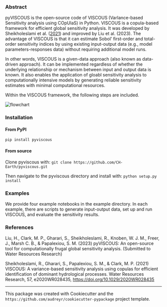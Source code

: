 ### Abstract
pyVISCOUS is the open-source code of VISCOUS (VarIance-based Sensitivity analysis using COpUlaS) in Python. VISCOUS is a copula-based framework for efficient global sensitivity analysis. It was developed by Sheikholeslami et al. ([2021](https://doi.org/10.1029/2020WR028435)) and improved by Liu et al. (2023). The advantage of VISCOUS is that it can estimate Sobol’ first-order and total-order sensitivity indices by using existing input-output data (e.g., model parameters-responses data) without requiring additional model runs. 

In other words, VISCOUS is a given-data approach (also known as data-driven approach). It can be implemented regardless of whether the underlying relationship or mechanism between input and output data is known. It also enables the application of gloabl sensitivity analysis to computationally intensive models by generating reliable sensitivity estimates with minimal computational resources. 

Within the VISCOUS framework, the following steps are included.

![flowchart](https://github.com/CH-Earth/pyviscous/assets/48458815/2e8f7575-41d4-4e6a-bac8-fadc2a5b9c7a)

### Installation
#### From PyPI
```pip install pyviscous```

#### From source

Clone pyviscous with: ```git clone https://github.com/CH-Earth/pyviscous.git```

Then navigate to the pyviscous directory and install with: ```python setup.py install```

### Examples
We provide four example notebooks in the example directory. In each example, there are scripts to generate input-output data, set up and run VISCOUS, and evaluate the sensitivity results.

### References
Liu, H., Clark, M. P., Gharari, S., Sheikholeslami, R., Knoben, W. J. M., Freer, J., Marsh C. B., & Papalexiou, S. M. (2023) pyVISCOUS: An open-source tool for computationally frugal global sensitivity analysis. (Submitted to Water Resources Research)

Sheikholeslami, R., Gharari, S., Papalexiou, S. M., & Clark, M. P. (2021) VISCOUS: A variance-based sensitivity analysis using copulas for efficient identification of dominant hydrological processes. Water Resources Research, 57, e2020WR028435, https://doi.org/10.1029/2020WR028435

---
This package was created with Cookiecutter and the `https://github.com/audreyr/cookiecutter-pypackage` project template.
